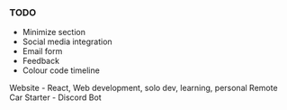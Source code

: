 ### TODO
- Minimize section
- Social media integration
- Email form
- Feedback
- Colour code timeline


Website - React, Web development, solo dev, learning, personal
Remote Car Starter - 
Discord Bot
